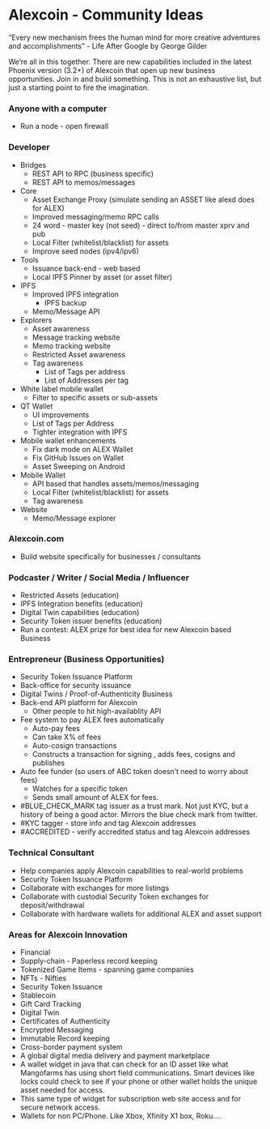 # Alexcoin - Community Ideas

“Every new mechanism frees the human mind for more creative adventures and accomplishments” - Life After Google by George Gilder  

We’re all in this together. There are new capabilities included in the latest Phoenix version (3.2+) of Alexcoin that open up new business opportunities.  Join in and build something.  This is not an exhaustive list, but just a starting point to fire the imagination.  


### Anyone with a computer
* Run a node - open firewall


### Developer
* Bridges
    * REST API to RPC (business specific)
    * REST API to memos/messages
* Core
    * Asset Exchange Proxy (simulate sending an ASSET like alexd does for ALEX)
    * Improved messaging/memo RPC calls
    * 24 word - master key (not seed) - direct to/from master xprv and pub
    * Local Filter (whitelist/blacklist) for assets
    * Improve seed nodes (ipv4/ipv6)
* Tools
    * Issuance back-end - web based
    * Local IPFS Pinner by asset (or asset filter)
* IPFS
    * Improved IPFS integration
        * IPFS backup
    * Memo/Message API
* Explorers
    * Asset awareness
    * Message tracking website
    * Memo tracking website
    * Restricted Asset awareness
    * Tag awareness
        * List of Tags per address
        * List of Addresses per tag
* White label mobile wallet
    * Filter to specific assets or sub-assets
* QT Wallet
    * UI improvements
    * List of Tags per Address
    * Tighter integration with IPFS
* Mobile wallet enhancements
    * Fix dark mode on ALEX Wallet
    * Fix GitHub Issues on Wallet
    * Asset Sweeping on Android
* Mobile Wallet
    * API based that handles assets/memos/messaging
    * Local Filter (whitelist/blacklist) for assets
    * Tag awareness
* Website
    * Memo/Message explorer


### Alexcoin.com
* Build website specifically for businesses / consultants


### Podcaster / Writer / Social Media / Influencer
* Restricted Assets (education)
* IPFS Integration benefits (education)
* Digital Twin capabilities (education)
* Security Token issuer benefits (education)
* Run a contest: ALEX prize for best idea for new Alexcoin based Business


### Entrepreneur (Business Opportunities)
* Security Token Issuance Platform
* Back-office for security issuance
* Digital Twins / Proof-of-Authenticity Business
* Back-end API platform for Alexcoin
    * Other people to hit high-availablity API
* Fee system to pay ALEX fees automatically
    * Auto-pay fees
    * Can take X% of fees
    * Auto-cosign transactions
    * Constructs a transaction for signing , adds fees, cosigns and publishes
* Auto fee funder (so users of ABC token doesn’t need to worry about fees)
    * Watches for a specific token
    * Sends small amount of ALEX for fees.
* #BLUE_CHECK_MARK tag issuer as a trust mark.  Not just KYC, but a history of being a good actor.  Mirrors the blue check mark from twitter.
* #KYC tagger - store info and tag Alexcoin addresses
* #ACCREDITED - verify accredited status and tag Alexcoin addresses
 
### Technical Consultant
* Help companies apply Alexcoin capabilities to real-world problems
* Security Token Issuance Platform
* Collaborate with exchanges for more listings
* Collaborate with custodial Security Token exchanges for deposit/withdrawal
* Collaborate with hardware wallets for additional ALEX and asset support


### Areas for Alexcoin Innovation
* Financial
* Supply-chain - Paperless record keeping
* Tokenized Game Items - spanning game companies
* NFTs - Nifties
* Security Token Issuance
* Stablecoin
* Gift Card Tracking
* Digital Twin
* Certificates of Authenticity
* Encrypted Messaging
* Immutable Record keeping
* Cross-border payment system
* A global digital media delivery and payment marketplace
* A wallet widget in java that can check for an ID asset like what Mangofarms has using short field communications. Smart devices like locks could check to see if your phone or other wallet holds the unique asset needed for access.
* This same type of widget for subscription web site access and for secure network access.
* Wallets for non PC/Phone. Like Xbox, Xfinity X1 box, Roku....
